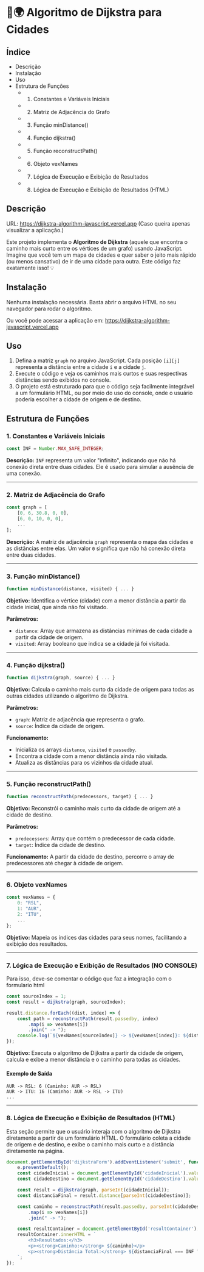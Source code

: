 # 🚗🌍 Algoritmo de Dijkstra para Cidades
## Índice

- Descrição
- Instalação
- Uso
- Estrutura de Funções
  - 1. Constantes e Variáveis Iniciais
  - 2. Matriz de Adjacência do Grafo
  - 3. Função minDistance()
  - 4. Função dijkstra()
  - 5. Função reconstructPath()
  - 6. Objeto vexNames
  - 7. Lógica de Execução e Exibição de Resultados
  - 8. Lógica de Execução e Exibição de Resultados (HTML)

## Descrição

URL: https://dijkstra-algorithm-javascript.vercel.app (Caso queira apenas visualizar a aplicação.)

Este projeto implementa o **Algoritmo de Dijkstra** (aquele que encontra o caminho mais curto entre os vértices de um grafo) usando JavaScript. Imagine que você tem um mapa de cidades e quer saber o jeito mais rápido (ou menos cansativo) de ir de uma cidade para outra. Este código faz exatamente isso! 💡

## Instalação

Nenhuma instalação necessária. Basta abrir o arquivo HTML no seu navegador para rodar o algoritmo.

Ou você pode acessar a aplicação em: https://dijkstra-algorithm-javascript.vercel.app

## Uso

1. Defina a matriz `graph` no arquivo JavaScript. Cada posição `[i][j]` representa a distância entre a cidade `i` e a cidade `j`.
2. Execute o código e veja os caminhos mais curtos e suas respectivas distâncias sendo exibidos no console.
3. O projeto está estruturado para que o código seja facilmente integrável a um formulário HTML, ou por meio do uso do console, onde o usuário poderia escolher a cidade de origem e de destino.

## Estrutura de Funções

### 1. Constantes e Variáveis Iniciais

```javascript
const INF = Number.MAX_SAFE_INTEGER;
```

**Descrição:** `INF` representa um valor "infinito", indicando que não há conexão direta entre duas cidades. Ele é usado para simular a ausência de uma conexão.

---

### 2. Matriz de Adjacência do Grafo

```javascript
const graph = [
    [0, 6, 30.8, 0, 0],
    [6, 0, 10, 0, 0],
    ...
];
```

**Descrição:** A matriz de adjacência `graph` representa o mapa das cidades e as distâncias entre elas. Um valor `0` significa que não há conexão direta entre duas cidades.

---

### 3. Função minDistance()

```javascript
function minDistance(distance, visited) { ... }
```

**Objetivo:** Identifica o vértice (cidade) com a menor distância a partir da cidade inicial, que ainda não foi visitado.

**Parâmetros:**
- `distance`: Array que armazena as distâncias mínimas de cada cidade a partir da cidade de origem.
- `visited`: Array booleano que indica se a cidade já foi visitada.

---

### 4. Função dijkstra()

```javascript
function dijkstra(graph, source) { ... }
```

**Objetivo:** Calcula o caminho mais curto da cidade de origem para todas as outras cidades utilizando o algoritmo de Dijkstra.

**Parâmetros:**
- `graph`: Matriz de adjacência que representa o grafo.
- `source`: Índice da cidade de origem.

**Funcionamento:**
- Inicializa os arrays `distance`, `visited` e `passedby`.
- Encontra a cidade com a menor distância ainda não visitada.
- Atualiza as distâncias para os vizinhos da cidade atual.

---

### 5. Função reconstructPath()

```javascript
function reconstructPath(predecessors, target) { ... }
```

**Objetivo:** Reconstrói o caminho mais curto da cidade de origem até a cidade de destino.

**Parâmetros:**
- `predecessors`: Array que contém o predecessor de cada cidade.
- `target`: Índice da cidade de destino.

**Funcionamento:** A partir da cidade de destino, percorre o array de predecessores até chegar à cidade de origem.

---

### 6. Objeto vexNames

```javascript
const vexNames = {
    0: "RSL",
    1: "AUR",
    2: "ITU",
    ...
};
```

**Objetivo:** Mapeia os índices das cidades para seus nomes, facilitando a exibição dos resultados.

---

### 7. Lógica de Execução e Exibição de Resultados (NO CONSOLE)

Para isso, deve-se comentar o código que faz a integração com o formulario html

```javascript
const sourceIndex = 1;
const result = dijkstra(graph, sourceIndex);

result.distance.forEach((dist, index) => {
    const path = reconstructPath(result.passedby, index)
        .map(i => vexNames[i])
        .join(" -> ");
    console.log(`${vexNames[sourceIndex]} -> ${vexNames[index]}: ${dist} (Caminho: ${path})`);
});
```

**Objetivo:** Executa o algoritmo de Dijkstra a partir da cidade de origem, calcula e exibe a menor distância e o caminho para todas as cidades.



#### Exemplo de Saída

```plaintext
AUR -> RSL: 6 (Caminho: AUR -> RSL)
AUR -> ITU: 16 (Caminho: AUR -> RSL -> ITU)
...
```

---

### 8. Lógica de Execução e Exibição de Resultados (HTML)

Esta seção permite que o usuário interaja com o algoritmo de Dijkstra diretamente a partir de um formulário HTML. O formulário coleta a cidade de origem e de destino, e exibe o caminho mais curto e a distância diretamente na página.

```javascript
document.getElementById('dijkstraForm').addEventListener('submit', function(e) {
    e.preventDefault();
    const cidadeInicial = document.getElementById('cidadeInicial').value;
    const cidadeDestino = document.getElementById('cidadeDestino').value;

    const result = dijkstra(graph, parseInt(cidadeInicial));
    const distanciaFinal = result.distance[parseInt(cidadeDestino)];

    const caminho = reconstructPath(result.passedby, parseInt(cidadeDestino))
        .map(i => vexNames[i])
        .join(" -> ");

    const resultContainer = document.getElementById('resultContainer');
    resultContainer.innerHTML = `
        <h3>Resultados:</h3>
        <p><strong>Caminho:</strong> ${caminho}</p>
        <p><strong>Distância Total:</strong> ${distanciaFinal === INF ? 'Sem conexão' : distanciaFinal}</p>
    `;
});
